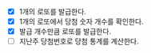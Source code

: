 - [X] 1개의 로또를 발급한다.
- [X] 1개의 로또에서 당첨 숫자 개수를 확인한다.
- [X] 발급 개수만큼 로또를 발급한다.
- [ ] 지난주 당첨번호로 당첨 통계를 계산한다.
